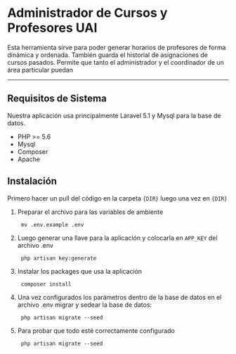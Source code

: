 Administrador de Cursos y Profesores UAI
===================


Esta herramienta sirve para poder generar horarios de profesores de forma dinámica y ordenada. También guarda el historial de asignaciones de cursos pasados. Permite que tanto el administrador y el coordinador de un área particular puedan 

----------


Requisitos de Sistema
-------------

Nuestra aplicación usa principalmente Laravel 5.1 y Mysql para la base de datos.

- PHP >= 5.6
- Mysql 
- Composer
- Apache

 



Instalación
-------------------

Primero hacer un pull del código en la carpeta `{DIR}` luego una vez en `{DIR}` 

1. Preparar el archivo para las variables de ambiente
	
		mv .env.example .env 
		
2. Luego generar una llave para la aplicación y colocarla en `APP_KEY` del archivo .env 
	
		php artisan key:generate
		
3. Instalar los packages que usa la aplicación

		composer install

4. Una vez configurados los parámetros dentro de la base de datos en el archivo .env migrar y sedear la base de datos:
	
		php artisan migrate --seed
		
5. Para probar que todo esté correctamente configurado	

		php artisan migrate --seed
